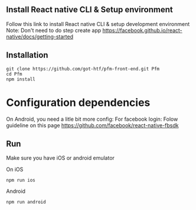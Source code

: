 
## Install React native CLI & Setup environment

Follow this link to install React native CLI & setup development environment
Note: Don't need to do step create app
https://facebook.github.io/react-native/docs/getting-started

## Installation

```
git clone https://github.com/got-htf/pfm-front-end.git Pfm
cd Pfm
npm install
```

# Configuration dependencies
On Android, you need a litle bit more config:
For facebook login: Folow guideline on this page https://github.com/facebook/react-native-fbsdk

## Run

Make sure you have iOS or android emulator 

On iOS
```
npm run ios
```

Android
```
npm run android
```